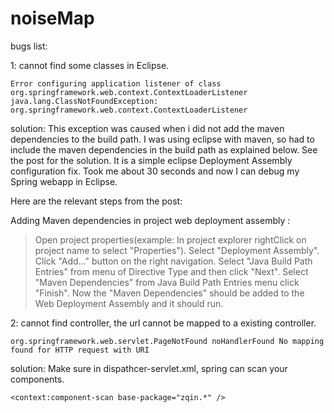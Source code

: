 # noiseMap

bugs list:

1: cannot find some classes in Eclipse.

    Error configuring application listener of class org.springframework.web.context.ContextLoaderListener java.lang.ClassNotFoundException: org.springframework.web.context.ContextLoaderListener
    
solution:
This exception was caused when i did not add the maven dependencies to the build path. I was using eclipse with maven, so had to include the maven dependencies in the build path as explained below.
See the post for the solution. It is a simple eclipse Deployment Assembly configuration fix. Took me about 30 seconds and now I can debug my Spring webapp in Eclipse.

Here are the relevant steps from the post:

Adding Maven dependencies in project web deployment assembly :

> Open project properties(example: In project explorer rightClick on project name to select "Properties").
> Select "Deployment Assembly".
> Click "Add..." button on the right navigation.
> Select "Java Build Path Entries" from menu of Directive Type and then click "Next".
> Select "Maven Dependencies" from Java Build Path Entries menu
> click "Finish".
Now the "Maven Dependencies" should be added to the Web Deployment Assembly and it should run.

2: cannot find controller, the url cannot be mapped to a existing controller.

    org.springframework.web.servlet.PageNotFound noHandlerFound No mapping found for HTTP request with URI
    
solution: Make sure in dispathcer-servlet.xml, spring can scan your components.

    <context:component-scan base-package="zqin.*" />
